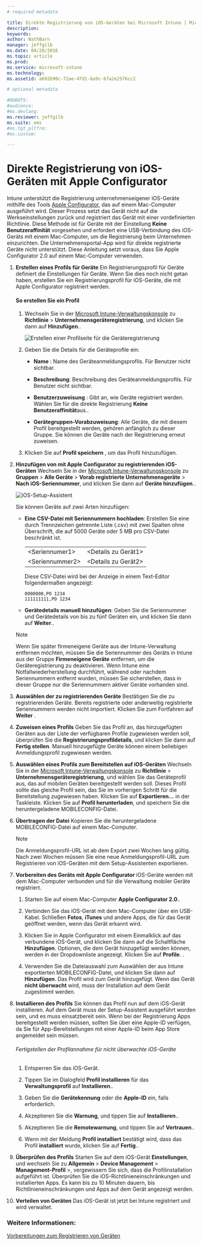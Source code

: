 ```yaml
---
# required metadata

title: Direkte Registrierung von iOS-Geräten bei Microsoft Intune | Microsoft Intune
description:
keywords:
author: NathBarn
manager: jeffgilb
ms.date: 04/28/2016
ms.topic: article
ms.prod:
ms.service: microsoft-intune
ms.technology:
ms.assetid: a692b90c-72ae-47d1-ba9c-67a2e2576cc2

# optional metadata

#ROBOTS:
#audience:
#ms.devlang:
ms.reviewer: jeffgilb
ms.suite: ems
#ms.tgt_pltfrm:
#ms.custom:

---
```


# Direkte Registrierung von iOS-Geräten mit Apple Configurator
Intune unterstützt die Registrierung unternehmenseigener iOS-Geräte mithilfe des Tools [Apple Configurator](http://go.microsoft.com/fwlink/?LinkId=518017), das auf einem Mac-Computer ausgeführt wird. Dieser Prozess setzt das Gerät nicht auf die Werkseinstellungen zurück und registriert das Gerät mit einer vordefinierten Richtlinie. Diese Methode ist für Geräte mit der Einstellung **Keine Benutzeraffinität** vorgesehen und erfordert eine USB-Verbindung des iOS-Geräts mit einem Mac-Computer, um die Registrierung beim Unternehmen einzurichten. Die Unternehmensportal-App wird für direkte registrierte Geräte nicht unterstützt. Diese Anleitung setzt voraus, dass Sie Apple Configurator 2.0 auf einem Mac-Computer verwenden.

1.  **Erstellen eines Profils für Geräte**
    Ein Registrierungsprofil für Geräte definiert die Einstellungen für Geräte. Wenn Sie dies noch nicht getan haben, erstellen Sie ein Registrierungsprofil für iOS-Geräte, die mit Apple Configurator registriert werden.

    #### So erstellen Sie ein Profil

    1.  Wechseln Sie in der [Microsoft Intune-Verwaltungskonsole](http://manage.microsoft.com) zu **Richtlinie** &gt; **Unternehmensgeräteregistrierung**, und klicken Sie dann auf **Hinzufügen**..

        ![Erstellen einer Profilseite für die Geräteregistrierung](../media/pol-sa-corp-enroll.png)

    2.  Geben Sie die Details für die Geräteprofile ein:

        -   **Name** : Name des Geräteanmeldungsprofils. Für Benutzer nicht sichtbar.

        -   **Beschreibung**: Beschreibung des Geräteanmeldungsprofils. Für Benutzer nicht sichtbar.

        -   **Benutzerzuweisung** : Gibt an, wie Geräte registriert werden. Wählen Sie für die direkte Registrierung **Keine Benutzeraffinität**aus..

        -   **Gerätegruppen-Vorabzuweisung**: Alle Geräte, die mit diesem Profil bereitgestellt werden, gehören anfänglich zu dieser Gruppe. Sie können die Geräte nach der Registrierung erneut zuweisen.

    3.  Klicken Sie auf **Profil speichern** , um das Profil hinzuzufügen.

2.  **Hinzufügen von mit Apple Configurator zu registrierenden iOS-Geräten**
    Wechseln Sie in der [Microsoft Intune-Verwaltungskonsole](http://manage.microsoft.com) zu **Gruppen** &gt; **Alle Geräte** &gt; **Vorab registrierte Unternehmensgeräte** &gt; **Nach iOS-Seriennummer**, und klicken Sie dann auf **Geräte hinzufügen**..

    ![iOS-Setup-Assistent](../media/pol-SA-enroll-iOS-SetupAssistant.png)

      Sie können Geräte auf zwei Arten hinzufügen:

    -   **Eine CSV-Datei mit Seriennummern hochladen**: Erstellen Sie eine durch Trennzeichen getrennte Liste (.csv) mit zwei Spalten ohne Überschrift, die auf 5000 Geräte oder 5 MB pro CSV-Datei beschränkt ist.

        |||
        |-|-|
        |&lt;Seriennumer1&gt;|&lt;Details zu Gerät1&gt;|
        |&lt;Seriennummer2&gt;|&lt;Details zu Gerät2&gt;|
        Diese CSV-Datei wird bei der Anzeige in einem Text-Editor folgendermaßen angezeigt:

        ```
        0000000,PO 1234
        111111111,PO 1234
        ```

    -   **Gerätedetails manuell hinzufügen**: Geben Sie die Seriennummer und Gerätedetails von bis zu fünf Geräten ein, und klicken Sie dann auf **Weiter**..

    > [!NOTE]
    > Wenn Sie später firmeneigene Geräte aus der Intune-Verwaltung entfernen möchten, müssen Sie die Seriennummer des Geräts in Intune aus der Gruppe **Firmeneigene Geräte** entfernen, um die Geräteregistrierung zu deaktivieren.  Wenn Intune eine Notfallwiederherstellung durchführt, während oder nachdem Seriennummern entfernt wurden, müssen Sie sicherstellen, dass in dieser Gruppe nur die Seriennummern aktiver Geräte vorhanden sind.

3.  **Auswählen der zu registrierenden Geräte**
    Bestätigen Sie die zu registrierenden Geräte. Bereits registrierte oder anderweitig registrierte Seriennummern werden nicht importiert. Klicken Sie zum Fortfahren auf **Weiter** .

4.  **Zuweisen eines Profils**
    Geben Sie das Profil an, das hinzugefügten Geräten aus der Liste der verfügbaren Profile zugewiesen werden soll, überprüfen Sie die **Registrierungsprofildetails**, und klicken Sie dann auf **Fertig stellen**. Manuell hinzugefügte Geräte können einem beliebigen Anmeldungsprofil zugewiesen werden.

5.  **Auswählen eines Profils zum Bereitstellen auf iOS-Geräten**
    Wechseln Sie in der [Microsoft Intune-Verwaltungskonsole](http://manage.microsoft.com) zu **Richtlinie** &gt; **Unternehmensgeräteregistrierung**, und wählen Sie das Geräteprofil aus, das auf mobilen Geräten bereitgestellt werden soll. Dieses Profil sollte das gleiche Profil sein, das Sie im vorherigen Schritt für die Bereitstellung zugewiesen haben. Klicken Sie auf **Exportieren…** in der Taskleiste. Klicken Sie auf **Profil herunterladen**, und speichern Sie die heruntergeladene MOBILECONFIG-Datei.

6.  **Übertragen der Datei**
    Kopieren Sie die heruntergeladene MOBILECONFIG-Datei auf einem Mac-Computer.
    > [!NOTE]
    > Die Anmeldungsprofil-URL ist ab dem Export zwei Wochen lang gültig. Nach zwei Wochen müssen Sie eine neue Anmeldungsprofil-URL zum Registrieren von iOS-Geräten mit dem Setup-Assistenten exportieren.
7.  **Vorbereiten des Geräts mit Apple Configurator**
    iOS-Geräte werden mit dem Mac-Computer verbunden und für die Verwaltung mobiler Geräte registriert.

    1.  Starten Sie auf einem Mac-Computer **Apple Configurator 2.0**..

    2.  Verbinden Sie das iOS-Gerät mit dem Mac-Computer über ein USB-Kabel. Schließen **Fotos**, **iTunes** und andere Apps, die für das Gerät geöffnet werden, wenn das Gerät erkannt wird.

    3.  Klicken Sie in Apple Configurator mit einem Einmalklick auf das verbundene iOS-Gerät, und klicken Sie dann auf die Schaltfläche **Hinzufügen**. Optionen, die dem Gerät hinzugefügt werden können, werden in der Dropdownliste angezeigt. Klicken Sie auf **Profile**. .

    4.  Verwenden Sie die Dateiauswahl zum Auswählen der aus Intune exportierten MOBILECONFIG-Datei, und klicken Sie dann auf **Hinzufügen**. Das Profil wird zum Gerät hinzugefügt.  Wenn das Gerät **nicht überwacht** wird, muss der Installation auf dem Gerät zugestimmt werden.

8.  **Installieren des Profils**
    Sie können das Profil nun auf dem iOS-Gerät installieren. Auf dem Gerät muss der Setup-Assistent ausgeführt worden sein, und es muss einsatzbereit sein.  Wenn bei der Registrierung Apps bereitgestellt werden müssen, sollten Sie über eine Apple-ID verfügen, da Sie für App-Bereitstellungen mit einer Apple-ID beim App Store angemeldet sein müssen.

    ###### Fertigstellen der Profilannahme für nicht überwachte iOS-Geräte

    1.  Entsperren Sie das iOS-Gerät.

    2.  Tippen Sie im Dialogfeld **Profil installieren** für das **Verwaltungsprofil** auf **Installieren**..

    3.  Geben Sie die **Gerätekennung** oder die **Apple-ID** ein, falls erforderlich.

    4.  Akzeptieren Sie die **Warnung**, und tippen Sie auf **Installieren**..

    5.  Akzeptieren Sie die **Remotewarnung**, und tippen Sie auf **Vertrauen**..

    6.  Wenn mit der Meldung **Profil installiert** bestätigt wird, dass das Profil **installiert** wurde, klicken Sie auf **Fertig**..

9. **Überprüfen des Profils**
    Starten Sie auf dem iOS-Gerät **Einstellungen**, und wechseln Sie zu **Allgemein** &gt; **Device Management** &gt; **Management-Profil** &gt;, vergewissern Sie sich, dass die Profilinstallation aufgeführt ist. Überprüfen Sie die iOS-Richtlinieneinschränkungen und installierten Apps. Es kann bis zu 10 Minuten dauern, bis Richtlinieneinschränkungen und Apps auf dem Gerät angezeigt werden.

10. **Verteilen von Geräten**
    Das iOS-Gerät ist jetzt bei Intune registriert und wird verwaltet.


### Weitere Informationen:
[Vorbereitungen zum Registrieren von Geräten](get-ready-to-enroll-devices-in-microsoft-intune.md)


<!--HONumber=May16_HO1-->


